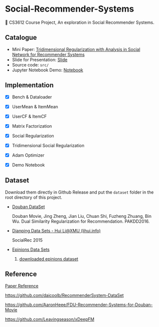 # Social-Recommender-Systems

🤗 CS3612 Course Project, An exploration in Social Recommender Systems. 



## Catalogue

- Mini Paper: [Tridimensional Regularization with Analysis in Social Network for Recommender Systems](minipaper/minipaper.pdf)
- Slide for Presentation: [Slide](pre/slide.pdf)
- Source code:  `src/`
- Jupyter Notebook Demo:  [Notebook](src/notebook.ipynb)



## Implementation

- [x] Bench & Dataloader
- [x] UserMean & ItemMean
- [x] UserCF & ItemCF
- [x] Matrix Factorization
- [x] Social Regularization
- [x] Tridimensional Social Regularization
- [x] Adam Optimizer
- [x] Demo Notebook



## Dataset

Download them directly in Github Release and put the `dataset` folder in the root directory of this project.

- [Douban DataSet](http://shichuan.org/HIN_dataset.html)  

  Douban Movie, Jing Zheng, Jian Liu, Chuan Shi, Fuzheng Zhuang, Bin Wu. Dual Similarity Regularization for Recommendation. PAKDD2016.

- [Dianping Data Sets - Hui Li@XMU (lihui.info)](https://lihui.info/data/dianping/) 

  SocialRec 2015

- [Epinions Data Sets](http://www.trustlet.org/epinions.html)

  1. [downloaded epinions dataset](http://www.trustlet.org/downloaded_epinions.html)



## Reference

[Paper Reference](minipaper/references.bib)



https://github.com/daicoolb/RecommenderSystem-DataSet

https://github.com/AaronHeee/FDU-Recommender-Systems-for-Douban-Movie

https://github.com/Leavingseason/xDeepFM
